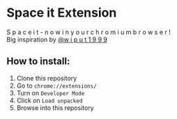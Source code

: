 # Space it Extension

S p a c e i t - n o w i n y o u r c h r o m i u m b r o w s e r !  
Big inspiration by [@w i p u t 1 9 9 9](https://github.com/wiput1999/)

## How to install:

1. Clone this repository
1. Go to `chrome://extensions/`
1. Turn on `Developer Mode`
1. Click on `Load unpacked`
1. Browse into this repository
